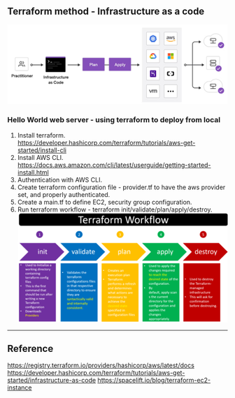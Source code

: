 ## Terraform method - Infrastructure as a code
![Infrastructure-as-a-code-terraform](Infrastructure-as-a-code-terraform.png)

### Hello World web server - using terraform to deploy from local
1. Install terraform. https://developer.hashicorp.com/terraform/tutorials/aws-get-started/install-cli
2. Install AWS CLI. https://docs.aws.amazon.com/cli/latest/userguide/getting-started-install.html
3. Authentication with AWS CLI.
4. Create terraform configuration file - provider.tf to have the aws provider set, and properly authenticated.
5. Create a main.tf to define EC2, security group configuration.
6. Run terraform workflow - terraform init/validate/plan/apply/destroy.
![terraform-workflow](terraform-workflow.png)

---
## Reference
https://registry.terraform.io/providers/hashicorp/aws/latest/docs
https://developer.hashicorp.com/terraform/tutorials/aws-get-started/infrastructure-as-code
https://spacelift.io/blog/terraform-ec2-instance
